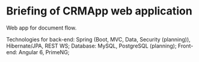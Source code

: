 Briefing of CRMApp web application
==================================

Web app for document flow.

Technologies for back-end: 
	Spring (Boot, MVC, Data, Security (planning)), Hibernate/JPA, REST WS;
Database: 
	MySQL, PostgreSQL (planning);
Front-end: 
	Angular 6, PrimeNG;

